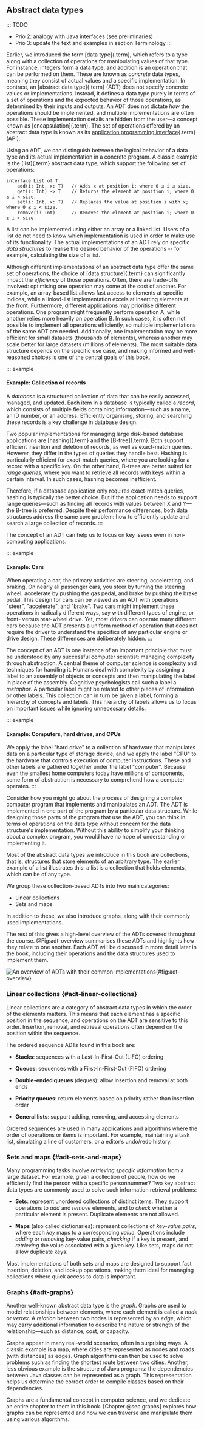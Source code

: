 
## Abstract data types

::: TODO
- Prio 2: analogy with Java interfaces (see preliminaries)
- Prio 3: update the text and examples in section Terminology
:::

Earlier, we introduced the term [data type]{.term}, which refers to a type along with a collection of operations for manipulating values of that type.
For instance, integers form a data type, and addition is an operation that can be performed on them.
These are known as _concrete_ data types, meaning they consist of actual values and a specific implementation.
In contrast, an [abstract data type]{.term} (ADT) does not specify concrete values or implementations.
Instead, it defines a data type purely in terms of a set of operations and the expected behavior of those operations, as determined by their inputs and outputs.
An ADT does not dictate _how_ the operations should be implemented, and multiple implementations are often possible.
These implementation details are hidden from the user—a concept known as [encapsulation]{.term}.
The set of operations offered by an abstract data type is known as its [application programming interface](#interface){.term} (API).

Using an ADT, we can distinguish between the logical behavior of a data type and its actual implementation in a concrete program.
A classic example is the [list]{.term} abstract data type, which support the following set of operations:

    interface List of T:
        add(i: Int, x: T)   // Adds x at position i; where 0 ≤ i ≤ size.
        get(i: Int) -> T    // Returns the element at position i; where 0 ≤ i < size.
        set(i: Int, x: T)   // Replaces the value at position i with x; where 0 ≤ i < size.
        remove(i: Int)      // Removes the element at position i; where 0 ≤ i < size.

A list can be implemented using either an array or a linked list.
Users of a list do not need to know which implementation is used in order to make use of its functionality.
The actual implementations of an ADT rely on specific _data structures_ to realise the desired behavior of the operations -- for example, calculating the size of a list.

Although different implementations of an abstract data type offer the same set of operations, the choice of [data structure]{.term} can significantly impact the _efficiency_ of those operations.
Often, there are trade-offs involved: optimising one operation may come at the cost of another.
For example, an array-based list allows fast access to elements at specific indices, while a linked-list implementation excels at inserting elements at the front.
Furthermore, different applications may prioritise different operations.
One program might frequently perform operation A, while another relies more heavily on operation B.
In such cases, it is often not possible to implement all operations efficiently, so multiple implementations of the same ADT are needed.
Additionally, one implementation may be more efficient for small datasets (thousands of elements), whereas another may scale better for large datasets (millions of elements).
The most suitable data structure depends on the specific use case, and making informed and well-reasoned choices is one of the central goals of this book.

::: example
#### Example: Collection of records

A _database_ is a structured collection of data that can be easily accessed, managed, and updated.
Each item in a database is typically called a _record_, which consists of multiple fields containing information—such as a name, an ID number, or an address.
Efficiently organising, storing, and searching these records is a key challenge in database design.

Two popular implementations for managing large disk-based database applications are [hashing]{.term} and the [B-tree]{.term}.
Both support efficient insertion and deletion of records, as well as exact-match queries.
However, they differ in the types of queries they handle best.
Hashing is particularly efficient for exact-match queries, where you are looking for a record with a specific key.
On the other hand, B-trees are better suited for _range queries_, where you want to retrieve all records with keys within a certain interval.
In such cases, hashing becomes inefficient.

Therefore, if a database application only requires exact-match queries, hashing is typically the better choice.
But if the application needs to support range queries—such as finding all records with values between X and Y—the B-tree is preferred.
Despite their performance differences, both data structures address the same core problem: how to efficiently update and search a large collection of records.
:::

The concept of an ADT can help us to focus on key issues even in non-computing applications.

::: example
#### Example: Cars

When operating a car, the primary activities are steering, accelerating,
and braking. On nearly all passenger cars, you steer by turning the
steering wheel, accelerate by pushing the gas pedal, and brake by
pushing the brake pedal. This design for cars can be viewed as an ADT
with operations "steer", "accelerate", and "brake". Two cars might
implement these operations in radically different ways, say with
different types of engine, or front- versus rear-wheel drive. Yet, most
drivers can operate many different cars because the ADT presents a
uniform method of operation that does not require the driver to
understand the specifics of any particular engine or drive design. These
differences are deliberately hidden.
:::

The concept of an ADT is one instance of an important principle that must be understood by any successful computer scientist: managing complexity through abstraction.
A central theme of computer science is complexity and techniques for handling it.
Humans deal with complexity by assigning a label to an assembly of objects or concepts and then manipulating the label in place of the assembly.
Cognitive psychologists call such a label a *metaphor*.
A particular label might be related to other pieces of information or other labels.
This collection can in turn be given a label, forming a hierarchy of concepts and labels.
This hierarchy of labels allows us to focus on important issues while ignoring unnecessary details.

::: example
#### Example: Computers, hard drives, and CPUs

We apply the label "hard drive" to a collection of hardware that
manipulates data on a particular type of storage device, and we apply
the label "CPU" to the hardware that controls execution of computer
instructions. These and other labels are gathered together under the
label "computer". Because even the smallest home computers today have
millions of components, some form of abstraction is necessary to
comprehend how a computer operates.
:::

Consider how you might go about the process of designing a complex
computer program that implements and manipulates an ADT. The ADT is
implemented in one part of the program by a particular data structure.
While designing those parts of the program that use the ADT, you can
think in terms of operations on the data type without concern for the
data structure's implementation. Without this ability to simplify your
thinking about a complex program, you would have no hope of
understanding or implementing it.

<!-- Data types have both a [logical form]{.term} and
a [physical form]{.term}. The definition of the
data type in terms of an ADT is its logical form. The implementation of
the data type as a data structure is its physical form. Sometimes you
might see the term *concrete implementation*, but the word concrete is
redundant. The figure below illustrates this relationship between
logical and physical forms for data types. When you implement an ADT,
you are dealing with the physical form of the associated data type. When
you use an ADT elsewhere in your program, you are concerned with the
associated data type's logical form. Some sections of this book focus
on physical implementations for a given data structure. Other sections
use the logical ADT for the data structure in the context of a
higher-level task.

:::: figure
#### Figure: ADTs, data structures, and data items

<inlineav id="ADTCON" src="Design/ADTCON.js" name="Design/ADTCON" links="Design/ADTCON.css" static/>

The relationship between data items, abstract data types, and data
structures.
:::: -->

<!-- As we saw, the ADT defines the logical form of the data type, while the
data structure implements the physical form of the data type. Users of
an ADT are typically programmers working in the same language as the
implementer of the ADT. Typically, these programmers want to use the ADT
as a component in another application. The interface to an ADT is also
commonly referred to as the Application Programmer Interface, or API,
for the ADT. The interface becomes a form of communication between two
programmers. -->

<!-- ::: example
#### Example: API for a list class

A particular programming environment might provide a library that
includes a [list]{.term} class. The logical form
of the list is defined by the public functions, their inputs, and their
outputs that define the class. This might be all that you know about the
list class implementation, and this should be all you need to know.
Within the class, a variety of physical implementations for lists is
possible.
::: -->

Most of the abstract data types we introduce in this book are collections, that is, structures that store elements of an arbitrary type.
The earlier example of a list illustrates this: a list is a collection that holds elements, which can be of any type.

We group these collection-based ADTs into two main categories:

- Linear collections
- Sets and maps

In addition to these, we also introduce graphs, along with their commonly used implementations.

The rest of this gives a high-level overview of the ADTs covered throughout the course.
@Fig:adt-overview summarises these ADTs and highlights how they relate to one another.
Each ADT will be discussed in more detail later in the book, including their operations and the data structures used to implement them.

![An overview of ADTs with their common implementations](resources/images/ADT_overview.png){#fig:adt-overview}


### Linear collections {#adt-linear-collections}

Linear collections are a category of abstract data types in which the order of the elements matters.
This means that each element has a specific position in the sequence, and operations on the ADT are sensitive to this order.
Insertion, removal, and retrieval operations often depend on the position within the sequence.

The ordered sequence ADTs found in this book are:

- **Stacks**: sequences with a Last-In-First-Out (LIFO) ordering

- **Queues**: sequences with a First-In-First-Out (FIFO) ordering

- **Double-ended queues** (deques): allow insertion and removal at both ends

- **Priority queues**: return elements based on priority rather than insertion order

- **General lists**: support adding, removing, and accessing elements

Ordered sequences are used in many applications and algorithms where the order of operations or items is important.
For example, maintaining a task list, simulating a line of customers, or a editor’s undo/redo history.

### Sets and maps {#adt-sets-and-maps}

Many programming tasks involve *retrieving specific information* from a large dataset.
For example, given a collection of people, how do we efficiently find the person with a specific personnummer?
Two key abstract data types are commonly used to solve such information retrieval problems:

- **Sets**:
  represent unordered collections of distinct items.
  They support operations to *add* and *remove* elements, and to *check* whether a particular element is present.
  Duplicate elements are not allowed.

- **Maps** (also called dictionaries):
  represent collections of *key-value pairs*, where each *key* maps to a corresponding *value*.
  Operations include *adding* or *removing* key-value pairs, *checking* if a key is present, and *retrieving* the value associated with a given key.
  Like sets, maps do not allow duplicate keys.

Most implementations of both sets and maps are designed to support fast insertion, deletion, and lookup operations, making them ideal for managing collections where quick access to data is important.

### Graphs {#adt-graphs}

Another well-known abstract data type is the _graph_.
Graphs are used to model relationships between elements, where each element is called a _node_ or _vertex_.
A _relation_ between two nodes is represented by an _edge_, which may carry additional information to describe the nature or strength of the relationship—such as distance, cost, or capacity.

Graphs appear in many real-world scenarios, often in surprising ways.
A classic example is a map, where cities are represented as nodes and roads (with distances) as edges.
Graph algorithms can then be used to solve problems such as finding the shortest route between two cities.
Another, less obvious example is the structure of Java programs: the dependencies between Java classes can be represented as a graph.
This representation helps us determine the correct order to compile classes based on their dependencies.

Graphs are a fundamental concept in computer science, and we dedicate an entire chapter to them in this book.
[Chapter @sec:graphs] explores how graphs can be represented and how we can traverse and manipulate them using various algorithms.


<!--
### Comparison with standard libraries

#### The standard Java API

The standard Java API can be found here (this is Java SE 11):
<https://docs.oracle.com/en/java/javase/11/docs/api/java.base/java/util/package-summary.html>. Here is a quick comparison
beteween the interfaces we have defined above, and the most similar ones
that are defined in the standard Java API:

Iterable, Collection, List:

:   These interfaces are similar to
    [Iterable](https://docs.oracle.com/en/java/javase/11/docs/api/java.base/java/lang/Iterable.html),
    [Collection](https://docs.oracle.com/en/java/javase/11/docs/api/java.base/java/util/Collection.html)
    and
    [List](https://docs.oracle.com/en/java/javase/11/docs/api/java.base/java/util/List.html)
    in the standard Java API, but with fewer methods.

Stack:

:   The main difference is that we define it as an interface
    (because there are several possible implementations), but it's a
    single class
    [Stack](https://docs.oracle.com/en/java/javase/11/docs/api/java.base/java/util/Stack.html)
    in the Java standard.

Queue:

:   The Java API has an interface
    [Queue](https://docs.oracle.com/en/java/javase/11/docs/api/java.base/java/util/Queue.html)
    which uses different method names.

PriorityQueue:

:   We define priority queues as an interface
    (because there are several possible implementations), but in the
    Java API it's a single class
    [PriorityQueue](https://docs.oracle.com/en/java/javase/11/docs/api/java.base/java/util/PriorityQueue.html)
    that implements their
    [Queue](https://docs.oracle.com/en/java/javase/11/docs/api/java.base/java/util/Queue.html)
    interface. So the method names are different too.

Set, SortedSet, Map, SortedMap:

:   These interfaces are similar to
    [Set](https://docs.oracle.com/en/java/javase/11/docs/api/java.base/java/util/Set.html),
    [SortedSet](https://docs.oracle.com/en/java/javase/11/docs/api/java.base/java/util/SortedSet.html),
    [Map](https://docs.oracle.com/en/java/javase/11/docs/api/java.base/java/util/List.html)
    and
    [SortedMap](https://docs.oracle.com/en/java/javase/11/docs/api/java.base/java/util/SortedMap.html)
    in the Java API, but with fewer methods. Also, some methods are
    simpler than the corresponding ones in the Java API.

Graph:

:   There is no interface (or class) for graphs in the standard Java API.


#### The Python standard library
-->
